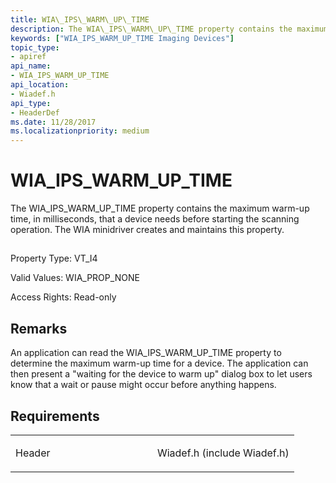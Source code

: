 ```yaml
---
title: WIA\_IPS\_WARM\_UP\_TIME
description: The WIA\_IPS\_WARM\_UP\_TIME property contains the maximum warm-up time, in milliseconds, that a device needs before starting the scanning operation. The WIA minidriver creates and maintains this property.
keywords: ["WIA_IPS_WARM_UP_TIME Imaging Devices"]
topic_type:
- apiref
api_name:
- WIA_IPS_WARM_UP_TIME
api_location:
- Wiadef.h
api_type:
- HeaderDef
ms.date: 11/28/2017
ms.localizationpriority: medium
---
```


# WIA\_IPS\_WARM\_UP\_TIME


The WIA\_IPS\_WARM\_UP\_TIME property contains the maximum warm-up time, in milliseconds, that a device needs before starting the scanning operation. The WIA minidriver creates and maintains this property.

## <span id="ddk_wia_ips_warm_up_time_si"></span><span id="DDK_WIA_IPS_WARM_UP_TIME_SI"></span>


Property Type: VT\_I4

Valid Values: WIA\_PROP\_NONE

Access Rights: Read-only

Remarks
-------

An application can read the WIA\_IPS\_WARM\_UP\_TIME property to determine the maximum warm-up time for a device. The application can then present a "waiting for the device to warm up" dialog box to let users know that a wait or pause might occur before anything happens.

Requirements
------------

<table>
<colgroup>
<col width="50%" />
<col width="50%" />
</colgroup>
<tbody>
<tr class="odd">
<td><p>Header</p></td>
<td>Wiadef.h (include Wiadef.h)</td>
</tr>
</tbody>
</table>

 

 





